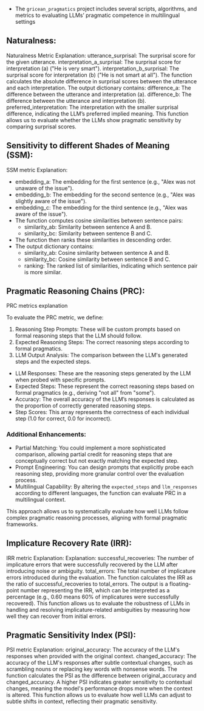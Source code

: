 - The `gricean_pragmatics` project includes several scripts, algorithms, and metrics to evaluating LLMs’ pragmatic competence in multilingual settings 

## Naturalness:

Naturalness Metric Explanation:
utterance_surprisal: The surprisal score for the given utterance.
interpretation_a_surprisal: The surprisal score for interpretation (a) ("He is very smart").
interpretation_b_surprisal: The surprisal score for interpretation (b) ("He is not smart at all").
The function calculates the absolute difference in surprisal scores between the utterance and each interpretation.
The output dictionary contains:
difference_a: The difference between the utterance and interpretation (a).
difference_b: The difference between the utterance and interpretation (b).
preferred_interpretation: The interpretation with the smaller surprisal difference, 
indicating the LLM’s preferred implied meaning.
This function allows us to evaluate whether the LLMs show pragmatic sensitivity by comparing surprisal scores.


## Sensitivity to different Shades of Meaning (SSM):

SSM metric Explanation:
- embedding_a: The embedding for the first sentence (e.g., "Alex was not unaware of the issue").
- embedding_b: The embedding for the second sentence (e.g., "Alex was slightly aware of the issue").
- embedding_c: The embedding for the third sentence (e.g., "Alex was aware of the issue").
- The function computes cosine similarities between sentence pairs:
   - similarity_ab: Similarity between sentence A and B.
   - similarity_bc: Similarity between sentence B and C.
- The function then ranks these similarities in descending order.
- The output dictionary contains:
   - similarity_ab: Cosine similarity between sentence A and B.
   - similarity_bc: Cosine similarity between sentence B and C.
   - ranking: The ranked list of similarities, indicating which sentence pair is more similar.


## Pragmatic Reasoning Chains (PRC):

PRC metrics explanation

To evaluate the PRC metric, we define:

1. Reasoning Step Prompts: These will be custom prompts based on formal reasoning steps that the LLM should follow.
2. Expected Reasoning Steps: The correct reasoning steps according to formal pragmatics.
3. LLM Output Analysis: The comparison between the LLM's generated steps and the expected steps.

- LLM Responses: These are the reasoning steps generated by the LLM when probed with specific prompts.
- Expected Steps: These represent the correct reasoning steps based on formal pragmatics (e.g., deriving "not all" from "some").
- Accuracy: The overall accuracy of the LLM’s responses is calculated as the proportion of correctly generated reasoning steps.
- Step Scores: This array represents the correctness of each individual step (1.0 for correct, 0.0 for incorrect).

### Additional Enhancements:

- Partial Matching: You could implement a more sophisticated comparison, allowing partial credit for reasoning steps that are conceptually correct but not exactly matching the expected step.
- Prompt Engineering: You can design prompts that explicitly probe each reasoning step, providing more granular control over the evaluation process.
- Multilingual Capability: By altering the `expected_steps` and `llm_responses` according to different languages, the function can evaluate PRC in a multilingual context.

This approach allows us to systematically evaluate how well LLMs follow complex pragmatic reasoning processes, aligning with formal pragmatic frameworks.

## Implicature Recovery Rate (IRR):

IRR metric Explanation:
Explanation:
successful_recoveries: The number of implicature errors that were successfully recovered by the LLM after introducing noise or ambiguity.
total_errors: The total number of implicature errors introduced during the evaluation.
The function calculates the IRR as the ratio of successful_recoveries to total_errors.
The output is a floating-point number representing the IRR, 
which can be interpreted as a percentage (e.g., 0.60 means 60% of implicatures were successfully recovered).
This function allows us to 
evaluate the robustness of LLMs in handling and resolving implicature-related ambiguities 
by measuring how well they can recover from initial errors.


## Pragmatic Sensitivity Index (PSI):

PSI metric Explanation:
original_accuracy: The accuracy of the LLM's responses when provided with the original context.
changed_accuracy: The accuracy of the LLM's responses after subtle contextual changes, 
such as scrambling nouns or replacing key words with nonsense words.
The function calculates the PSI as the difference between original_accuracy and changed_accuracy.
A higher PSI indicates greater sensitivity to contextual changes, 
meaning the model's performance drops more when the context is altered.
This function allows us to evaluate how well LLMs can adjust to subtle shifts in context, 
reflecting their pragmatic sensitivity.
